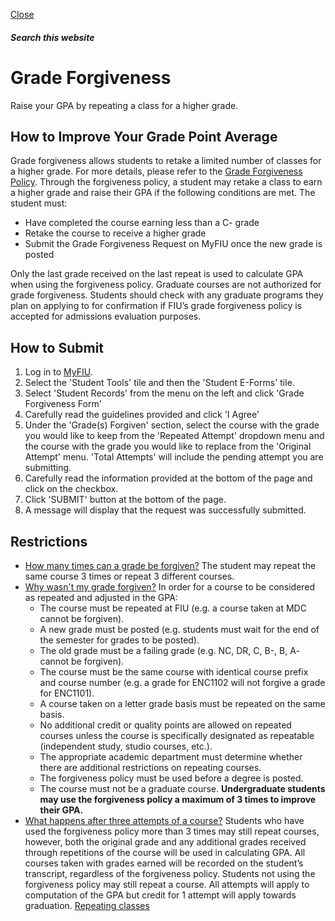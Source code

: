 [ Close ](https://onestop.fiu.edu/registration/academic-records/grade-forgiveness/index.html)
##### Search this website
# Grade Forgiveness
Raise your GPA by repeating a class for a higher grade.
## How to Improve Your Grade Point Average
Grade forgiveness allows students to retake a limited number of classes for a higher grade. For more details, please refer to the [Grade Forgiveness Policy](https://policies.fiu.edu/files/454.pdf). Through the forgiveness policy, a student may retake a class to earn a higher grade and raise their GPA if the following conditions are met.
The student must:
  * Have completed the course earning less than a C- grade
  * Retake the course to receive a higher grade
  * Submit the Grade Forgiveness Request on MyFIU once the new grade is posted


Only the last grade received on the last repeat is used to calculate GPA when using the forgiveness policy. Graduate courses are not authorized for grade forgiveness.
Students should check with any graduate programs they plan on applying to for confirmation if FIU’s grade forgiveness policy is accepted for admissions evaluation purposes.
## How to Submit
  1. Log in to [MyFIU](https://my.fiu.edu/).
  2. Select the 'Student Tools' tile and then the 'Student E-Forms' tile.
  3. Select 'Student Records' from the menu on the left and click 'Grade Forgiveness Form'
  4. Carefully read the guidelines provided and click 'I Agree'
  5. Under the 'Grade(s) Forgiven' section, select the course with the grade you would like to keep from the 'Repeated Attempt' dropdown menu and the course with the grade you would like to replace from the 'Original Attempt' menu. 'Total Attempts' will include the pending attempt you are submitting.
  6. Carefully read the information provided at the bottom of the page and click on the checkbox.
  7. Click 'SUBMIT' button at the bottom of the page.
  8. A message will display that the request was successfully submitted.


## Restrictions
  * [How many times can a grade be forgiven?](https://onestop.fiu.edu/registration/academic-records/grade-forgiveness/index.html#panel-N1052E-1)
The student may repeat the same course 3 times or repeat 3 different courses.
  * [Why wasn't my grade forgiven?](https://onestop.fiu.edu/registration/academic-records/grade-forgiveness/index.html#panel-N1052E-2)
In order for a course to be considered as repeated and adjusted in the GPA:
    * The course must be repeated at FIU (e.g. a course taken at MDC cannot be forgiven). 
    * A new grade must be posted (e.g. students must wait for the end of the semester for grades to be posted).
    * The old grade must be a failing grade (e.g. NC, DR, C, B-, B, A- cannot be forgiven).
    * The course must be the same course with identical course prefix and course number (e.g. a grade for ENC1102 will not forgive a grade for ENC1101).
    * A course taken on a letter grade basis must be repeated on the same basis.
    * No additional credit or quality points are allowed on repeated courses unless the course is specifically designated as repeatable (independent study, studio courses, etc.).
    * The appropriate academic department must determine whether there are additional restrictions on repeating courses.
    * The forgiveness policy must be used before a degree is posted.
    * The course must not be a graduate course.
**Undergraduate students may use the forgiveness policy a maximum of 3 times to improve their GPA.**
  * [What happens after three attempts of a course?](https://onestop.fiu.edu/registration/academic-records/grade-forgiveness/index.html#panel-N1052E-3)
Students who have used the forgiveness policy more than 3 times may still repeat courses, however, both the original grade and any additional grades received through repetitions of the course will be used in calculating GPA.
All courses taken with grades earned will be recorded on the student’s transcript, regardless of the forgiveness policy.
Students not using the forgiveness policy may still repeat a course. All attempts will apply to computation of the GPA but credit for 1 attempt will apply towards graduation.
[Repeating classes](https://onestop.fiu.edu/registration/class-registration/repeating-classes/index.html)


